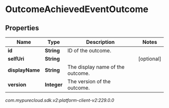# OutcomeAchievedEventOutcome


## Properties

| Name | Type | Description | Notes |
| ------------ | ------------- | ------------- | ------------- |
| **id** | **String** | ID of the outcome. |  |
| **selfUri** | **String** |  |  [optional] |
| **displayName** | **String** | The display name of the outcome. |  |
| **version** | **Integer** | The version of the outcome. |  |




_com.mypurecloud.sdk.v2:platform-client-v2:229.0.0_
